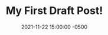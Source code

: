 ---
layout: post
title:  "My First Draft Post!"
date:   2021-11-22 15:00:00 -0500
categories: jekyll update
---